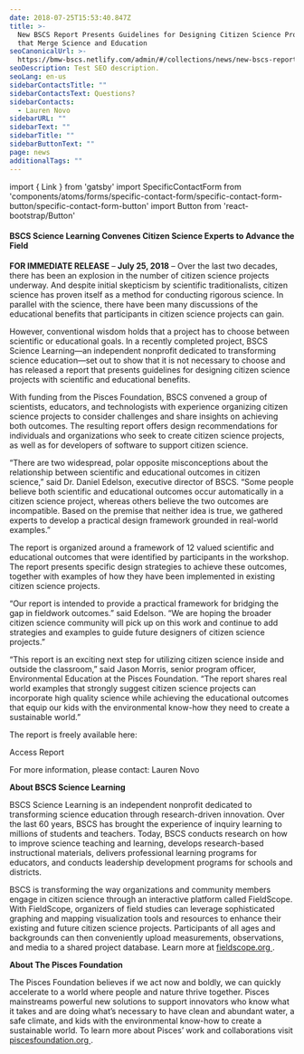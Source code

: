 ```yaml
---
date: 2018-07-25T15:53:40.847Z
title: >-
  New BSCS Report Presents Guidelines for Designing Citizen Science Projects
  that Merge Science and Education
seoCanonicalUrl: >-
  https://bmw-bscs.netlify.com/admin/#/collections/news/new-bscs-report-presents-guidelines-for-designing-citizen-science-projects-that-merge-science-and-education
seoDescription: Test SEO description.
seoLang: en-us
sidebarContactsTitle: ""
sidebarContactsText: Questions?
sidebarContacts:
  - Lauren Novo
sidebarURL: ""
sidebarText: ""
sidebarTitle: ""
sidebarButtonText: ""
page: news
additionalTags: ""
---
```


import { Link } from 'gatsby'
import SpecificContactForm from 'components/atoms/forms/specific-contact-form/specific-contact-form-button/specific-contact-form-button'
import Button from 'react-bootstrap/Button'

#### BSCS Science Learning Convenes Citizen Science Experts to Advance the Field

**FOR IMMEDIATE RELEASE** – **July 25, 2018** – Over the last two decades, there has been an explosion in the number of citizen science projects underway. And despite initial skepticism by scientific traditionalists, citizen science has proven itself as a method for conducting rigorous science. In parallel with the science, there have been many discussions of the educational benefits that participants in citizen science projects can gain.

However, conventional wisdom holds that a project has to choose between scientific or educational goals. In a recently completed project, BSCS Science Learning—an independent nonprofit dedicated to transforming science education—set out to show that it is not necessary to choose and has released a report that presents guidelines for designing citizen science projects with scientific and educational benefits.

With funding from the Pisces Foundation, BSCS convened a group of scientists, educators, and technologists with experience organizing citizen science projects to consider challenges and share insights on achieving both outcomes. The resulting report offers design recommendations for individuals and organizations who seek to create citizen science projects, as well as for developers of software to support citizen science.

“There are two widespread, polar opposite misconceptions about the relationship between scientific and educational outcomes in citizen science,” said Dr. Daniel Edelson, executive director of BSCS. “Some people believe both scientific and educational outcomes occur automatically in a citizen science project, whereas others believe the two outcomes are incompatible. Based on the premise that neither idea is true, we gathered experts to develop a practical design framework grounded in real-world examples.”

The report is organized around a framework of 12 valued scientific and educational outcomes that were identified by participants in the workshop. The report presents specific design strategies to achieve these outcomes, together with examples of how they have been implemented in existing citizen science projects.

“Our report is intended to provide a practical framework for bridging the gap in fieldwork outcomes.” said Edelson. “We are hoping the broader citizen science community will pick up on this work and continue to add strategies and examples to guide future designers of citizen science projects.”

“This report is an exciting next step for utilizing citizen science inside and outside the classroom,” said Jason Morris, senior program officer, Environmental Education at the Pisces Foundation. “The report shares real world examples that strongly suggest citizen science projects can incorporate high quality science while achieving the educational outcomes that equip our kids with the environmental know-how they need to create a sustainable world.”

The report is freely available here:

<Link className="btn btn-outline-secondary mb-4" target="_blank" to="/resources/reports/designing-citizen-science-for-both-science-and-education-a-workshop-report/">Access Report</Link>

For more information, please contact: <SpecificContactForm sendto="Lauren Novo">Lauren Novo</SpecificContactForm>

**About BSCS Science Learning**

BSCS Science Learning is an independent nonprofit dedicated to transforming science education through research-driven innovation. Over the last 60 years, BSCS has brought the experience of inquiry learning to millions of students and teachers. Today, BSCS conducts research on how to improve science teaching and learning, develops research-based instructional materials, delivers professional learning programs for educators, and conducts leadership development programs for schools and districts.

BSCS is transforming the way organizations and community members engage in citizen science through an interactive platform called FieldScope. With FieldScope, organizers of field studies can leverage sophisticated graphing and mapping visualization tools and resources to enhance their existing and future citizen science projects. Participants of all ages and backgrounds can then conveniently upload measurements, observations, and media to a shared project database. Learn more at <a href="http://www.fieldscope.org/" target="_blank" rel="noopener noreferrer">fieldscope.org&nbsp;<sup><i style="font-size: .65rem;" class="fas fa-external-link-alt"></i></sup></a>.

**About The Pisces Foundation**

The Pisces Foundation believes if we act now and boldly, we can quickly accelerate to a world where people and nature thrive together. Pisces mainstreams powerful new solutions to support innovators who know what it takes and are doing what’s necessary to have clean and abundant water, a safe climate, and kids with the environmental know-how to create a sustainable world. To learn more about Pisces’ work and collaborations visit <a href="https://piscesfoundation.org/" target="_blank" rel="noopener noreferrer">piscesfoundation.org&nbsp;<sup><i style="font-size: .65rem;" class="fas fa-external-link-alt"></i></sup></a>.
